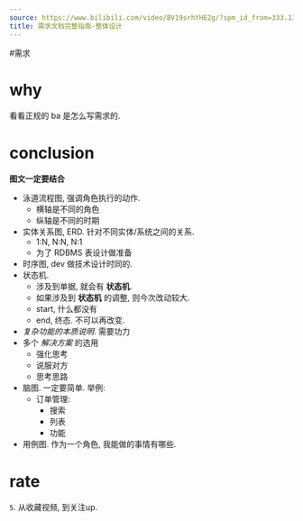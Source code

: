 ```yaml
---
source: https://www.bilibili.com/video/BV19srhYHE2g/?spm_id_from=333.1387.favlist.content.click&vd_source=549bde2564979641a5f0adbcfa529b0a
title: 需求文档完整指南-整体设计
---
```


#需求
# why
看看正规的 ba 是怎么写需求的.

# conclusion
**图文一定要结合**
- 泳道流程图, 强调角色执行的动作.
	- 横轴是不同的角色
	- 纵轴是不同的时期
- 实体关系图, ERD. 针对不同实体/系统之间的关系.
	- 1:N, N:N, N:1
	- 为了 RDBMS 表设计做准备
- 时序图, dev 做技术设计时同的.
- 状态机.
	- 涉及到单据, 就会有 **状态机**. 
	- 如果涉及到 **状态机** 的调整, 则今次改动较大.
	- start, 什么都没有
	- end, 终态. 不可以再改变.
- *复杂功能的本质说明*. 需要功力
- 多个 *解决方案* 的选用
	- 强化思考
	- 说服对方
	- 思考思路
- 脑图. 一定要简单. 举例:
	- 订单管理:
		- 搜索
		- 列表
		- 功能
- 用例图. 作为一个角色, 我能做的事情有哪些.
# rate
`5`. 从收藏视频, 到关注up.